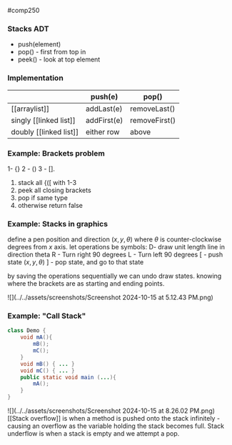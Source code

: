 #comp250 

### Stacks ADT
- push(element)
- pop() - first from top in
- peek() - look at top element

### Implementation

|                        | push(e)     | pop()         |
| ---------------------- | ----------- | ------------- |
| [[arraylist]]          | addLast(e)  | removeLast()  |
| singly [[linked list]] | addFirst(e) | removeFirst() |
| doubly [[linked list]] | either row  | above         |
### Example: Brackets problem
1- {} 2 - () 3 - []. 

1. stack all \{\(\[ with 1-3
2. peek all closing brackets
3. pop if same type
4. otherwise return false

### Example: Stacks in graphics

define a pen position and direction $(x,y,\theta)$ where $\theta$ is counter-clockwise degrees from $x$ axis.
let operations be symbols:
D- draw unit length line in direction theta
R - Turn right 90 degrees
L - Turn left 90 degrees
\[ - push state $(x,y,\theta)$
] - pop state, and go to that state

by saving the operations sequentially we can undo draw states.  knowing where the brackets are as starting and ending points.

![](../../assets/screenshots/Screenshot 2024-10-15 at 5.12.43 PM.png)

### Example: "Call Stack"
```java
class Demo {
	void mA(){
		mB();
		mC();
	}
	void mB() { ... }
	void mC() { ... }
	public static void main (...){
		mA();
	}
}
```
![](../../assets/screenshots/Screenshot 2024-10-15 at 8.26.02 PM.png)
[[Stack overflow]] is when a method is pushed onto the stack infinitely - causing an overflow as the variable holding the stack becomes full. Stack underflow is when a stack is empty and we attempt a pop.